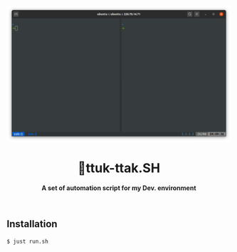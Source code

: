 <p align="center">
  <img width=600 src="./image.png">
</p>

<h1 align="center">👹ttuk-ttak.SH</h1>

<p align="center">
  <b>A set of automation script for my Dev. environment</b>
</p>

<br/>

## Installation  

```bash
$ just run.sh
```

<br/>

## 